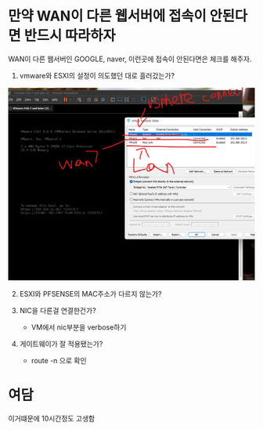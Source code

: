 # 만약 WAN이 다른 웹서버에 접속이 안된다면 반드시 따라하자

WAN이 다른 웹서버인 GOOGLE, naver, 이런곳에 접속이 안된다면은 체크를 해주자.

1. vmware와 ESXI의 설정이 의도했던 대로 흘러갔는가?

![note](./img/note.png)

2. ESXI와 PFSENSE의 MAC주소가 다르지 않는가?

3. NIC을 다른걸 연결한건가?
    * VM에서 nic부분을 verbose하기

4. 게이트웨이가 잘 적용됐는가?
    * route -n 으로 확인


# 여담
이거떄문에 10시간정도 고생함 